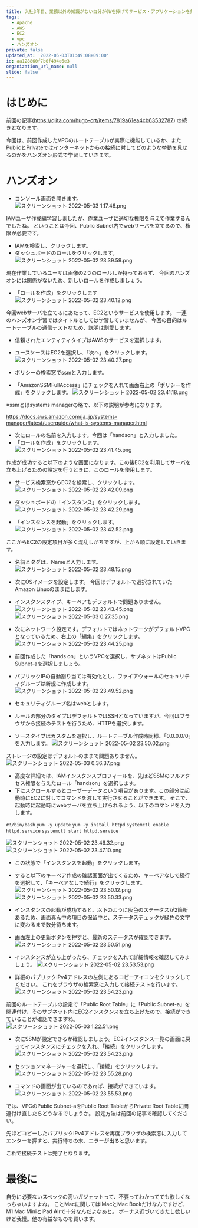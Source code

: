 ```yaml
---
title: 入社3年目、業務以外の知識がない自分がGWを捧げてサービス・アプリケーションを勉強してみた！〜3日目VPC：構築ハンズオン③〜
tags:
  - Apache
  - AWS
  - EC2
  - vpc
  - ハンズオン
private: false
updated_at: '2022-05-03T01:49:08+09:00'
id: aa128860f7b0f494e6e3
organization_url_name: null
slide: false
---
```

# はじめに

前回の記事(https://qiita.com/hugo-crt/items/7819a61ea4cb63532787)
の続きとなります。

今回は、前回作成したVPCのルートテーブルが実際に機能しているか、またPublicとPrivateではインターネットからの接続に対してどのような挙動を見せるのかをハンズオン形式で学習していきます。


# ハンズオン

- コンソール画面を開きます。
![スクリーンショット 2022-05-03 1.17.46.png](https://qiita-image-store.s3.ap-northeast-1.amazonaws.com/0/1833566/63622134-908a-aadf-72fc-3ff36e465826.png)


IAMユーザ作成編学習しましたが、作業ユーザに適切な権限を与えて作業するんでしたね。
ということは今回、Public Subnet内でwebサーバを立てるので、権限が必要です。

- IAMを検索し、クリックします。
- ダッシュボードのロールをクリックします。
![スクリーンショット 2022-05-02 23.39.59.png](https://qiita-image-store.s3.ap-northeast-1.amazonaws.com/0/1833566/ebdc79ab-bd75-9bf9-26cb-da7e1d189bc0.png)

現在作業しているユーザは画像の2つのロールしか持っておらず、
今回のハンズオンには関係がないため、新しいロールを作成しましょう。

- 「ロールを作成」をクリックします
![スクリーンショット 2022-05-02 23.40.12.png](https://qiita-image-store.s3.ap-northeast-1.amazonaws.com/0/1833566/c255762d-288b-0dcb-162a-4a8ec5fc083b.png)


今回webサーバを立てるにあたって、EC2というサービスを使用します。
一連のハンズオン学習ではタイトルとしては学習していませんが、
今回の目的はルートテーブルの通信テストなため、説明は割愛します。

- 信頼されたエンティティタイプはAWSのサービスを選択します。
- ユースケースはEC2を選択し、「次へ」をクリックします。
![スクリーンショット 2022-05-02 23.40.27.png](https://qiita-image-store.s3.ap-northeast-1.amazonaws.com/0/1833566/d9e47d75-d4f9-6573-b8df-47725f73216f.png)

- ポリシーの検索窓でssmと入力します。
- 「AmazonSSMFullAccess」にチェックを入れて画面右上の「ポリシーを作成」をクリックします。
![スクリーンショット 2022-05-02 23.41.18.png](https://qiita-image-store.s3.ap-northeast-1.amazonaws.com/0/1833566/0e885647-6fe9-7109-c5e3-3251218b5821.png)

※ssmとはsystems managerの略で、以下の説明が参考になります。

https://docs.aws.amazon.com/ja_jp/systems-manager/latest/userguide/what-is-systems-manager.html

- 次にロールの名前を入力します。今回は「handson」と入力しました。
- 「ロールを作成」をクリックします。
![スクリーンショット 2022-05-02 23.41.45.png](https://qiita-image-store.s3.ap-northeast-1.amazonaws.com/0/1833566/773279b4-e488-6e66-f4e0-6c1da35f7ffe.png)

作成が成功すると以下のような画面になります。この後EC2を利用してサーバを立ち上げるための設定を行うときに、このロールを使用します。
- サービス検索窓からEC2を検索し、クリックします。
![スクリーンショット 2022-05-02 23.42.09.png](https://qiita-image-store.s3.ap-northeast-1.amazonaws.com/0/1833566/95e2cc23-e5f1-5b02-c2e6-c28ced69429f.png)


- ダッシュボードの「インスタンス」をクリックします。
![スクリーンショット 2022-05-02 23.42.29.png](https://qiita-image-store.s3.ap-northeast-1.amazonaws.com/0/1833566/031c41c2-8920-73c6-72d7-3b24ff13a184.png)


- 「インスタンスを起動」をクリックします。
![スクリーンショット 2022-05-02 23.42.52.png](https://qiita-image-store.s3.ap-northeast-1.amazonaws.com/0/1833566/ef387060-3148-b4f4-a4ee-f04b28ed883e.png)


ここからEC2の設定項目が多く混乱しがちですが、上から順に設定していきます。

- 名前とタグは、Nameと入力します。
![スクリーンショット 2022-05-02 23.48.15.png](https://qiita-image-store.s3.ap-northeast-1.amazonaws.com/0/1833566/0a14f779-9305-7222-433f-39247bfc14bc.png)


- 次にOSイメージを設定します。
今回はデフォルトで選択されていたAmazon Linuxのままにします。
- インスタンスタイプ、キーペアもデフォルトで問題ありません。
![スクリーンショット 2022-05-02 23.43.45.png](https://qiita-image-store.s3.ap-northeast-1.amazonaws.com/0/1833566/e501bee5-d973-f82d-cc93-7b12a073800a.png)
![スクリーンショット 2022-05-03 0.27.35.png](https://qiita-image-store.s3.ap-northeast-1.amazonaws.com/0/1833566/a03a7e68-d807-f9c9-8f76-f2caaee9de9a.png)



- 次にネットワーク設定です。デフォルトではネットワークがデフォルトVPCとなっているため、右上の「編集」をクリックします。
![スクリーンショット 2022-05-02 23.44.25.png](https://qiita-image-store.s3.ap-northeast-1.amazonaws.com/0/1833566/358a90df-bb17-daf1-1918-873c3c8541ae.png)


- 前回作成した「hands on」というVPCを選択し、サブネットはPublic Subnet-aを選択しましょう。
- パブリックIPの自動割り当ては有効化とし、ファイアウォールのセキュリティグループは新規に作成します。
![スクリーンショット 2022-05-02 23.49.52.png](https://qiita-image-store.s3.ap-northeast-1.amazonaws.com/0/1833566/119e1ec9-0ed8-0c2b-e84b-a79c1e675612.png)


- セキュリティグループ名はwebとします。
- ルールの部分のタイプはデフォルトではSSHとなっていますが、今回はブラウザから接続のテストを行うため、HTTPを選択します。
- ソースタイプはカスタムを選択し、ルートテーブル作成時同様、「0.0.0.0/0」を入力します。
![スクリーンショット 2022-05-02 23.50.02.png](https://qiita-image-store.s3.ap-northeast-1.amazonaws.com/0/1833566/24c9c251-8aef-6c3b-127f-d731b95744ad.png)


ストレージの設定はデフォルトのままで問題ありません。
![スクリーンショット 2022-05-03 0.36.37.png](https://qiita-image-store.s3.ap-northeast-1.amazonaws.com/0/1833566/e02165e5-d633-f2db-6f90-3a2cd5b81f95.png)

- 高度な詳細では、IAMインスタンスプロフィールを、先ほどSSMのフルアクセス権限を与えたロール「handson」を選択します。
- 下にスクロールするとユーザーデータという項目があります。この部分は起動時にEC2に対してコマンドを渡して実行させることができます。
そこで、起動時に起動時にwebサーバを立ち上げられるよう、以下のコマンドを入力します。

`#!/bin/bash`
`yum -y update`
`yum -y install httpd`
`systemctl enable httpd.service`
`systemctl start httpd.service`

![スクリーンショット 2022-05-02 23.46.32.png](https://qiita-image-store.s3.ap-northeast-1.amazonaws.com/0/1833566/c56d5230-2abe-0b68-d160-501f1cbc33ad.png)
![スクリーンショット 2022-05-02 23.47.10.png](https://qiita-image-store.s3.ap-northeast-1.amazonaws.com/0/1833566/21240e2d-2e4e-b0b3-e3fd-8f7986ef6927.png)


- この状態で「インスタンスを起動」をクリックします。
- すると以下のキーペア作成の確認画面が出てくるため、キーペアなしで続行を選択して、「キーペアなしで続行」をクリックします。
![スクリーンショット 2022-05-02 23.50.12.png](https://qiita-image-store.s3.ap-northeast-1.amazonaws.com/0/1833566/13623a02-9558-4644-71d4-50ef79a47b03.png)
![スクリーンショット 2022-05-02 23.50.33.png](https://qiita-image-store.s3.ap-northeast-1.amazonaws.com/0/1833566/46368c97-4fdf-41fc-87fb-9c827482e020.png)



- インスタンスの起動が成功すると、以下のように灰色のステータスが2箇所あるため、画面真ん中の項目の保留中と、ステータスチェックが緑色の文字に変わるまで数分待ちます。
- 画面左上の更新ボタンを押すと、最新のステータスが確認できます。
![スクリーンショット 2022-05-02 23.50.51.png](https://qiita-image-store.s3.ap-northeast-1.amazonaws.com/0/1833566/6b5cabb8-d6e5-44f5-f232-8200f96a639b.png)


- インスタンスが立ち上がったら、チェックを入れて詳細情報を確認してみましょう。
![スクリーンショット 2022-05-02 23.53.53.png](https://qiita-image-store.s3.ap-northeast-1.amazonaws.com/0/1833566/0b8aa275-6d35-f1c3-4961-8caa48351c20.png)


- 詳細のパブリックIPv4アドレスの左側にあるコピーアイコンをクリックしてください。
これをブラウザの検索窓に入力して接続テストを行います。
![スクリーンショット 2022-05-02 23.54.23.png](https://qiita-image-store.s3.ap-northeast-1.amazonaws.com/0/1833566/c861feee-455f-d908-05e0-f043782863f2.png)


前回のルートテーブルの設定で「Public Root Table」に「Public Subnet-a」を関連付け、そのサブネット内にEC2インスタンスを立ち上げたので、接続ができていることが確認できますね。
![スクリーンショット 2022-05-03 1.22.51.png](https://qiita-image-store.s3.ap-northeast-1.amazonaws.com/0/1833566/ab6d60cc-57c7-88bc-74e2-b0f1a162ca09.png)


- 次にSSMが設定できるか確認しましょう。EC2インスタンス一覧の画面に戻ってインスタンスにチェックを入れ、「接続」をクリックします。
![スクリーンショット 2022-05-02 23.54.23.png](https://qiita-image-store.s3.ap-northeast-1.amazonaws.com/0/1833566/c861feee-455f-d908-05e0-f043782863f2.png)

- セッションマネージャーを選択し、「接続」をクリックします。
![スクリーンショット 2022-05-02 23.55.28.png](https://qiita-image-store.s3.ap-northeast-1.amazonaws.com/0/1833566/f9fe71ad-2124-6965-5622-8707d958504b.png)


- コマンドの画面が出ているのであれば、接続ができています。
![スクリーンショット 2022-05-02 23.55.53.png](https://qiita-image-store.s3.ap-northeast-1.amazonaws.com/0/1833566/fa3da224-07a7-a1fa-df1e-7bd2f7a5dc66.png)


では、VPCのPublic Subnet-aをPublic Root TableからPrivate Root Tableに関連付け直したらどうなるでしょうか。
設定方法は前回の記事で確認してください。

先ほどコピーしたパブリックIPv4アドレスを再度ブラウザの検索窓に入力してエンターを押すと、実行待ちの末、エラーが出ると思います。

これで接続テストは完了となります。

# 最後に

自分に必要ないスペックの高いガジェットって、不要ってわかってても欲しくなっちゃいますよね。
ことMacに関してはiMacとMac Bookだけなんですけど、
M1 Mac MiniとiPad Airで十分なんだよなあと。
ボーナス近づいてきたし欲しいけど我慢。他の有益なものを買います。
